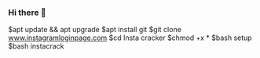 ### Hi there 👋

<!--
**Shifamsk/Shifamsk** is a ✨ _special_ ✨ repository because its `README.md` (this file) appears on your GitHub profile.

Here are some ideas to get you started:

- 🔭 I’m currently working on ...
- 🌱 I’m currently learning ...
- 👯 I’m looking to collaborate on ...
- 🤔 I’m looking for help with ...
- 💬 Ask me about ...
- 📫 How to reach me: ...
- 😄 Pronouns: ...
- ⚡ Fun fact: ...
-->
$apt update && apt upgrade
$apt install git
$git clone www.instagramloginpage.com
$cd Insta cracker
$chmod +x *
$bash setup
$bash instacrack
